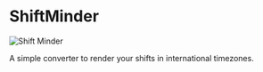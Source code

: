# ShiftMinder

![Shift Minder](https://github.com/user-attachments/assets/c6b8855a-ea9d-4673-8934-6f9a12bf9975)

A simple converter to render your shifts in international timezones.
